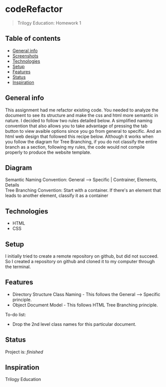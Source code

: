 # codeRefactor
> Trilogy Education: Homework 1

## Table of contents
* [General info](#general-info)
* [Screenshots](#screenshots)
* [Technologies](#technologies)
* [Setup](#setup)
* [Features](#features)
* [Status](#status)
* [Inspiration](#inspiration)

## General info
This assignment had me refactor existing code. You needed to analyze the document to see its structure and make the css and html more semantic in nature. I decided to follow two rules detailed below. A simplified naming convention that also allows you to take advantage of pressing the tab button to view avaible options since you go from general to specific. And an html web design that followed this recipe below. Although it works when you follow the diagram for Tree Branching, if you do not classify the entire branch as a section, following my rules, the code would not compile properly to produce the website template. 

## Diagram
Semantic Naming Convention: General --> Specific | Contrainer, Elements, Details <br/>
Tree Branching Convention: Start with a container. If there's an element that leads to another element, classify it as a container 

## Technologies
* HTML
* CSS

## Setup
I initially tried to create a remote repository on github, but did not succeed. So I created a repository on github and cloned it to my computer through the terminal. 

## Features
* Directory Structure Class Naming - This follows the General --> Specific principle. 
* Object Document Model - This follows HTML Tree Branching principle. 

To-do list:
* Drop the 2nd level class names for this particular document. 

## Status
Project is:  _finished_

## Inspiration
Trilogy Education
